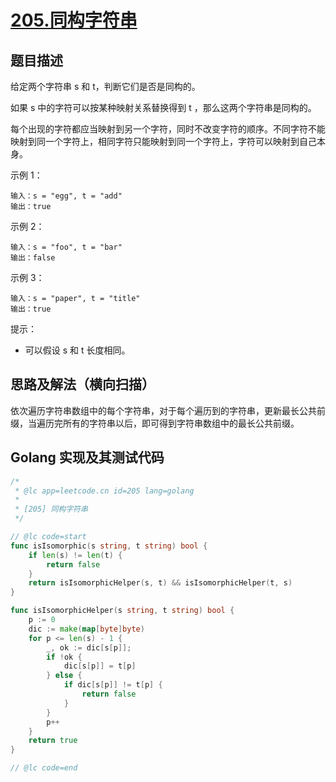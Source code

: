 # [205.同构字符串](https://leetcode-cn.com/problems/isomorphic-strings/)

## 题目描述

给定两个字符串 s 和 t，判断它们是否是同构的。

如果 s 中的字符可以按某种映射关系替换得到 t ，那么这两个字符串是同构的。

每个出现的字符都应当映射到另一个字符，同时不改变字符的顺序。不同字符不能映射到同一个字符上，相同字符只能映射到同一个字符上，字符可以映射到自己本身。

示例 1：

```
输入：s = "egg", t = "add"
输出：true
```

示例 2：

```
输入：s = "foo", t = "bar"
输出：false
```

示例 3：

```
输入：s = "paper", t = "title"
输出：true
```


提示：

- 可以假设 s 和 t 长度相同。

## 思路及解法（横向扫描）

依次遍历字符串数组中的每个字符串，对于每个遍历到的字符串，更新最长公共前缀，当遍历完所有的字符串以后，即可得到字符串数组中的最长公共前缀。

## Golang 实现及其测试代码

```go
/*
 * @lc app=leetcode.cn id=205 lang=golang
 *
 * [205] 同构字符串
 */

// @lc code=start
func isIsomorphic(s string, t string) bool {
    if len(s) != len(t) {
		return false
	}
    return isIsomorphicHelper(s, t) && isIsomorphicHelper(t, s)
}

func isIsomorphicHelper(s string, t string) bool {
	p := 0
	dic := make(map[byte]byte)
	for p <= len(s) - 1 {
		_, ok := dic[s[p]]; 
        if !ok {
			dic[s[p]] = t[p]
		} else {
			if dic[s[p]] != t[p] {
				return false
			}
		}
		p++
	}
	return true
}

// @lc code=end
```
